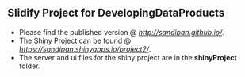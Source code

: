 Slidify Project for DevelopingDataProducts
------------------------------------------

* Please find the published version @ *http://sandipan.github.io/*.
* The Shiny Project can be found @ *https://sandipan.shinyapps.io/project2/*.
* The server and ui files for the shiny project are in the **shinyProject** folder.
